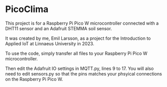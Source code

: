 # PicoClima

This project is for a Raspberry Pi Pico W microcontroller connected with a DHT11 sensor and an Adafruit STEMMA soil sensor.

It was created by me, Emil Larsson, as a project for the Introduction to Applied IoT at Linnaeus University in 2023.

To use the code, simply transfer all files to your Raspberry Pi Pico W microcontroller.

Then edit the Adafruit IO settings in MQTT.py, lines 9 to 17. 
You will also need to edit sensors.py so that the pins matches your phsyical connections on the Raspberry Pi Pico W.
